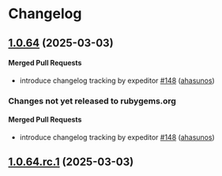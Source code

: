 # Changelog

<!-- latest_release 1.0.64 -->
## [1.0.64](https://github.com/chef/omnibus-harmony/tree/1.0.64) (2025-03-03)

#### Merged Pull Requests
- introduce changelog tracking by expeditor [#148](https://github.com/chef/omnibus-harmony/pull/148) ([ahasunos](https://github.com/ahasunos))
<!-- latest_release -->

<!-- release_rollup since=1.0.64.rc.1 -->
### Changes not yet released to rubygems.org

#### Merged Pull Requests
- introduce changelog tracking by expeditor [#148](https://github.com/chef/omnibus-harmony/pull/148) ([ahasunos](https://github.com/ahasunos)) <!-- 1.0.64 -->
<!-- release_rollup -->

<!-- latest_stable_release -->
## [1.0.64.rc.1](https://github.com/chef/omnibus-harmony/tree/1.0.64.rc.1) (2025-03-03)
<!-- latest_stable_release -->

